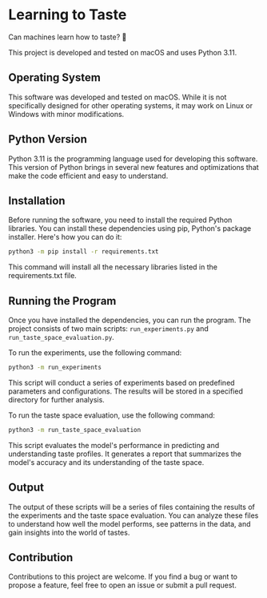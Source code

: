 # Learning to Taste
Can machines learn how to taste? 🍷

This project is developed and tested on macOS and uses Python 3.11.

## Operating System
This software was developed and tested on macOS. While it is not specifically designed for other operating systems, it may work on Linux or Windows with minor modifications.

## Python Version
Python 3.11 is the programming language used for developing this software. This version of Python brings in several new features and optimizations that make the code efficient and easy to understand.

## Installation
Before running the software, you need to install the required Python libraries. You can install these dependencies using pip, Python's package installer. Here's how you can do it:

```bash
python3 -m pip install -r requirements.txt
```

This command will install all the necessary libraries listed in the requirements.txt file.

## Running the Program
Once you have installed the dependencies, you can run the program. The project consists of two main scripts: `run_experiments.py` and `run_taste_space_evaluation.py`.

To run the experiments, use the following command:

```bash
python3 -m run_experiments
```

This script will conduct a series of experiments based on predefined parameters and configurations. The results will be stored in a specified directory for further analysis.

To run the taste space evaluation, use the following command:

```bash
python3 -m run_taste_space_evaluation
```

This script evaluates the model's performance in predicting and understanding taste profiles. It generates a report that summarizes the model's accuracy and its understanding of the taste space.

## Output
The output of these scripts will be a series of files containing the results of the experiments and the taste space evaluation. You can analyze these files to understand how well the model performs, see patterns in the data, and gain insights into the world of tastes.

## Contribution
Contributions to this project are welcome. If you find a bug or want to propose a feature, feel free to open an issue or submit a pull request.
